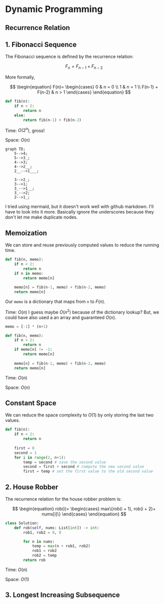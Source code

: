 # Dynamic Programming

## Recurrence Relation

## 1. Fibonacci Sequence

The Fibonacci sequence is defined by the recurrence relation:

$$F_n = F_{n-1} + F_{n-2}$$

More formally,

$$
\begin{equation}
F(n)=
    \begin{cases}
        0 & n = 0 \\
        1 & n = 1 \\
        F(n-1) + F(n-2) & n > 1
    \end{cases}
\end{equation}
$$

```python
def fib(n):
    if n < 2:
        return n
    else:
        return fib(n-1) + fib(n-2)
```

Time: $O(2^n)$, gross!

Space: $O(n)$

```mermaid
graph TD;
    5-->4;
    5-->3_;
    4-->3;
    4-->2__;
    2__-->1___;

    3-->2_;
    3-->1;
    3_-->1__;
    3_-->2;
    2-->1_;
```

I tried using mermaid, but it doesn't work well with github markdown. I'll have to look into it more. Basically ignore the underscores because they don't let me make duplicate nodes.

## Memoization

We can store and reuse previously computed values to reduce the running time.

```python
def fib(n, memo):
    if n < 2:
        return n
    if n in memo:
        return memo[n]
    
    memo[n] = fib(n-1, memo) + fib(n-2, memo)
    return memo[n]
```

Our `memo` is a dictionary that maps from `n` to $F(n)$.

Time: $O(n)$ I guess maybe $O(n^2)$ because of the dictionary lookup? But, we could have also used a an array and guaranteed $O(n)$.

```python
memo = [-1] * (n+1)

def fib(n, memo):
    if n < 2:
        return n
    if memo[n] != -1:
        return memo[n]
    
    memo[n] = fib(n-1, memo) + fib(n-2, memo)
    return memo[n]
```

Time: $O(n)$

Space: $O(n)$

## Constant Space

We can reduce the space complexity to $O(1)$ by only storing the last two values.

```python
def fib(n):
    if n < 2:
        return n
    
    first = 0
    second = 1
    for i in range(2, n+1):
        temp = second # save the second value
        second = first + second # compute the new second value
        first = temp # set the first value to the old second value
```

## 2. House Robber

The recurrence relation for the house robber problem is:

$$
\begin{equation}
rob(i)=
    \begin{cases}
       max\{rob(i + 1), rob(i + 2)+ nums[i]\}
    \end{cases}
\end{equation}
$$

```python
class Solution:
    def rob(self, nums: List[int]) -> int:
        rob1, rob2 = 0, 0

        for n in nums:
            temp = max(n + rob1, rob2)
            rob1 = rob2
            rob2 = temp
        return rob
```

Time: $O(n)$

Space: $O(1)$

## 3. Longest Increasing Subsequence
